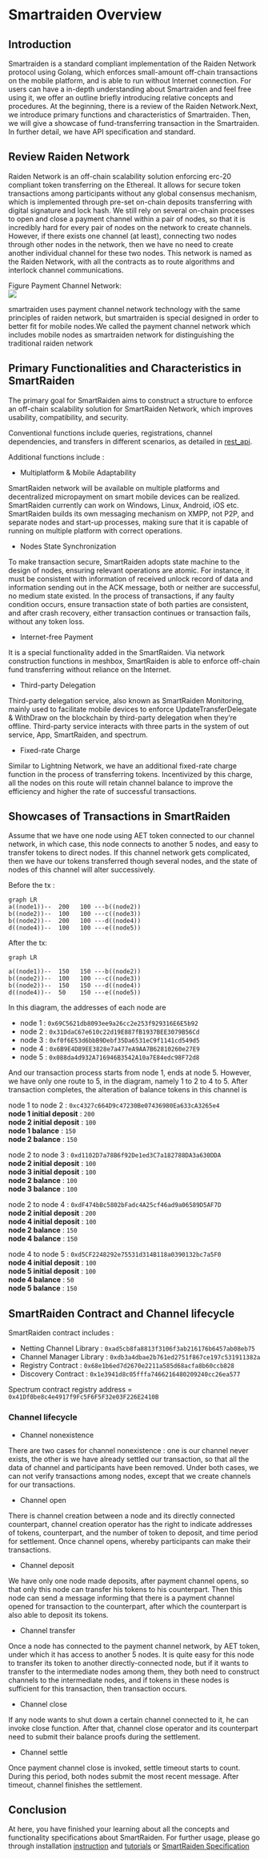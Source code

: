 # Smartraiden Overview
## Introduction
Smartraiden is a standard compliant implementation of the Raiden Network protocol using Golang, which enforces small-amount off-chain transactions on the mobile platform, and is able to run without Internet connection. For users can have a in-depth understanding about Smartraiden and feel free using it, we offer an outline briefly introducing relative concepts and procedures. At the beginning, there is a review of the Raiden Network.Next, we introduce primary functions and characteristics of Smartraiden. Then, we will give a showcase of fund-transferring transaction in the Smartraiden. In further detail, we have API specification and standard.

## Review Raiden Network
Raiden Network is an off-chain scalability solution enforcing erc-20 compliant token transferring on the Ethereal. It allows for secure token transactions among participants without any global consensus mechanism, which is implemented through pre-set on-chain deposits transferring with digital signature and lock hash. We still rely on several on-chain processes to open and close a payment channel within a pair of nodes, so that it is incredibly hard for every pair of nodes on the network to create channels. However, if there exists one channel (at least), connecting two nodes through other nodes in the network, then we have no need to create another individual channel for these two nodes. This network is named as the Raiden Network, with all the contracts as to route algorithms and interlock channel communications. 

Figure Payment Channel Network:  
![](https://raw.githubusercontent.com/SmartMeshFoundation/SmartRaiden/master/docs/images/Smartraiden_network.png)

smartraiden uses payment channel network technology with the same principles of raiden network, but smartraiden is special designed in order to better fit for mobile nodes.We called the payment channel network which includes mobile nodes as smartraiden network for distinguishing the traditional raiden network

## Primary Functionalities and Characteristics in SmartRaiden
The primary goal for SmartRaiden aims to construct a structure to enforce an off-chain scalability solution for SmartRaiden Network, which improves usability, compatibility, and security. 
 
Conventional functions include queries, registrations, channel dependencies, and transfers in different scenarios, as detailed in [rest_api](https://github.com/SmartMeshFoundation/SmartRaiden/blob/master/docs/rest_api.md).


Additional functions include :

- Multiplatform & Mobile Adaptability  

SmartRaiden network will be available on multiple platforms and decentralized micropayment on smart mobile devices can be realized. SmartRaiden currently can work on Windows, Linux, Android, iOS etc. SmartRaiden builds its own messaging mechanism on XMPP, not P2P, and separate nodes and start-up processes, making sure that it is capable of running on multiple platform with correct operations.  

- Nodes State Synchronization

To make transaction secure, SmartRaiden adopts state machine to the design of nodes, ensuring relevant operations are atomic. For instance, it must be consistent with information of received unlock record of data and information sending out in the ACK message, both or neither are successful, no medium state existed. In the process of transactions, if any faulty condition occurs, ensure transaction state of both parties are consistent, and after crash recovery, either transaction continues or transaction fails, without any token loss.

- Internet-free Payment 

It is a special functionality added in the SmartRaiden. Via network construction functions in meshbox, SmartRaiden is able to enforce off-chain fund transferring without reliance on the Internet.

- Third-party Delegation 

 Third-party delegation service, also known as SmartRaiden Monitoring, mainly used to facilitate mobile devices to enforce UpdateTransferDelegate & WithDraw on the blockchain by third-party delegation when they’re offline. Third-party service interacts with three parts in the system of out service, App, SmartRaiden, and spectrum. 

- Fixed-rate Charge 

 Similar to Lightning Network, we have an additional fixed-rate charge function in the process of transferring tokens. Incentivized by this charge, all the nodes on this route will retain channel balance to improve the efficiency and higher the rate of successful transactions.

## Showcases of Transactions in SmartRaiden
 Assume that we have one node using AET token connected to our channel network, in which case, this node connects to another 5 nodes, and easy to transfer tokens to direct nodes. If this channel network gets complicated, then we have our tokens transferred though several nodes, and the state of nodes of this channel will alter successively. 

Before the tx :

```mermaid
graph LR
a((node1))--  200   100 ---b((node2))
b((node2))--  100   100 ---c((node3))
b((node2))--  200   100 ---d((node4))
d((node4))--  100   100 ---e((node5))                             
``` 
After the tx:

```mermaid
graph LR

a((node1))--  150   150 ---b((node2))
b((node2))--  100   100 ---c((node3))
b((node2))--  150   150 ---d((node4))
d((node4))--  50    150 ---e((node5))
```

In this diagram, the addresses of each node are

- node 1 : `0x69C5621db8093ee9a26cc2e253f929316E6E5b92`  
- node 2 : `0x31DdaC67e610c22d19E887fB1937BEE3079B56Cd ` 
- node 3 : `0xf0f6E53d6bbB9Debf35Da6531eC9f1141cd549d5 ` 
- node 4 : `0x6B9E4D89EE3828e7a477eA9AA7B62810260e27E9 ` 
- node 5 : `0x088da4d932A716946B3542A10a7E84edc98F72d8`

And our transaction process starts from node 1, ends at node 5. However, we have only one route to 5, in the diagram, namely 1 to 2 to 4 to 5. After transaction completes, the alteration of balance tokens in this channel is

node 1 to node 2 : `0xc4327c664D9c47230Be07436980Ea633cA3265e4`  
**node 1 initial deposit** : `200 `  
**node 2 initial deposit** : `100`  
**node 1 balance** : `150 `   
**node 2 balance** : `150`  

node 2 to node 3 : `0xd1102D7a78B6f92De1ed3C7a182788DA3a630DDA`  
**node 2 initial deposit** : `100`  
**node 3 initial deposit** : `100`  
**node 2 balance** : `100`    
**node 3 balance** : `100`

node 2 to node 4 : `0xdF474bBc5802bFadc4A25cf46ad9a06589D5AF7D`  
**node 2 initial deposit** : `200`  
**node 4 initial deposit** : `100`   
**node 2 balance** : `150`    
**node 4 balance** : `150`  

node 4 to node 5 : `0xd5CF2248292e75531d314B118a0390132bc7a5F0`  
**node 4 initial deposit** : `100`  
**node 5 initial deposit** : `100`  
**node 4 balance** : `50`  
**node 5 balance** : `150`  

## SmartRaiden Contract and Channel lifecycle 
SmartRaiden contract includes :   
- Netting Channel Library : `0xad5cb8fa8813f3106f3ab216176b6457ab08eb75`  
- Channel Manager Library : `0xdb3a4dbae2b761ed2751f867ce197c531911382a`  
- Registry Contract : `0x68e1b6ed7d2670e2211a585d68acfa8b60ccb828`  
- Discovery Contract : `0x1e3941d8c05fffa7466216480209240cc26ea577`

Spectrum contract registry address  = `0x41Df0be8c4e4917f9Fc5F6F5F32e03F226E2410B`

### Channel lifecycle
- Channel nonexistence 

There are two cases for channel nonexistence : one is our channel never exists, the other is we have already settled our transaction, so that all the data of channel and participants have been removed. Under both cases, we can not verify transactions among nodes, except that we create channels for our transactions.

- Channel open

There is channel creation between a node and its directly connected counterpart, channel creation operator has the right to indicate addresses of tokens, counterpart, and the number of token to deposit, and time period for settlement. Once channel opens, whereby participants can make their transactions.

- Channel deposit

We have only one node made deposits, after payment channel opens, so that only this node can transfer his tokens to his counterpart. Then this node can send a message informing that there is a payment channel opened for transaction to the counterpart, after which the counterpart is also able to deposit its tokens.

- Channel transfer

Once a node has connected to the payment channel network, by AET token, under which it has access to another 5 nodes. It is quite easy for this node to transfer its token to another directly-connected node, but if it wants to transfer to the intermediate nodes among them, they both need to construct channels to the intermediate nodes, and if tokens in these nodes is sufficient for this transaction, then transaction occurs.


- Channel close

If any node wants to shut down a certain channel connected to it, he can invoke close function. After that, channel close operator and its counterpart need to submit their balance proofs during the settlement. 

- Channel settle

Once payment channel close is invoked, settle timeout starts to count. During this period, both nodes submit the most recent message. After timeout, channel finishes the settlement.

## Conclusion 

At here, you have finished your learning about all the concepts and functionality specifications about SmartRaiden. For further usage, please go through installation [instruction](https://github.com/SmartMeshFoundation/SmartRaiden/blob/master/docs/installation_guide.md) and [tutorials](https://github.com/SmartMeshFoundation/SmartRaiden/blob/master/docs/api_walkthrough.md) or [SmartRaiden Specification](https://github.com/SmartMeshFoundation/SmartRaiden/blob/master/docs/spec.md)





